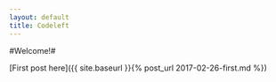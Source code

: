 ```yaml
---
layout: default
title: Codeleft
---
```


#Welcome!#

[First post here]({{ site.baseurl }}{% post_url 2017-02-26-first.md %})


